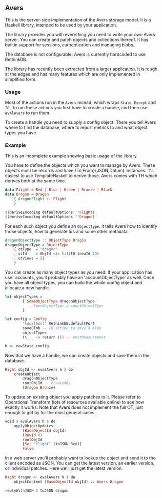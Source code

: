 Avers
-----

This is the server-side implementation of the Avers storage model. It is
a Haskell library, intended to be used by your application.

The library provides you with everything you need to write your own Avers
server. You can create and patch objects and collections thereof. It has
builtin support for sessions, authentication and managing blobs.

The database is not configurable. Avers is currently hardcoded to use
RethinkDB.

The library has recently been extracted from a larger application. It is rough
at the edges and has many features which are only implemented in simplified
form.



### Usage

Most of the actions run in the `Avers` monad, which wraps `State`, `Except`
and `IO`. To run these actions you first have to create a handle, and then
use `evalAvers` to run them.

To create a handle you need to supply a config object. There you tell Avers
where to find the database, where to report metrics to and what object types
you have.


### Example

This is an incomplete example showing basic usage of the library.

You have to define the objects which you want to manage by Avers. These
objects must be records and have {To,From}{JSON,Datum} instances. It's easiest
to use TemplateHaskell to derive those. Avers comes with TH which derives both
at the same time.

```haskell
data Flight = Red | Blue | Green | Bronze | Black
data Dragon = Dragon
    { dragonFlight :: Flight
    }

$(deriveEncoding defaultOptions ''Flight)
$(deriveEncoding defaultOptions ''Dragon)
```

For each such object you define an `ObjectType`. It tells Avers how to
identify those objects, how to generate Ids and some other metadata.

```haskell
dragonObjectType :: ObjectType Dragon
dragonObjectType = ObjectType
    { otType  = "dragon"
    , otId    = ObjId <$> liftIO (newId 10)
    , otViews = []
    }
```


You can create as many object types as you need. If your application has
user accounts, you'll probably have an 'accountObjectType' as well. Once you
have all object types, you can build the whole config object and allocate
a new handle.

```haskell
let objectTypes =
        [ SomeObjectType dragonObjectType
        -- , SomeObjectType accountObjectType
        ]

let config = Config
        "localhost" RethinkDB.defaultPort
        saveBlob -- IO action to save a blob
        objectTypes
        (\_ _ -> return ()) -- emitMeasurement

h <- newState config
```

Now that we have a handle, we can create objects and save them in the
database.

```haskell
Right objId <- evalAvers h $ do
    createObject
        dragonObjectType
        rootObjId -- createdBy
        (Dragon Bronze)
```

To update an existing object you apply patches to it. Please refer to
Operational Transform (lots of resources available online) to see how exactly
it works. Note that Avers does not implement the full OT, just enough to get
by for the most general cases.

```haskell
void $ evalAvers h $ do
    applyObjectUpdates
        (BaseObjectId objId)
        (RevId 0)
        rootObjId
        [Set "flight" (toJSON Red)]
        False
```

In a web server you'll probably want to lookup the object and send it to the
client encoded as JSON. You can get the latest version, an earlier version, or
individual patches. Here we'll just get the latest version.

```haskell
Right dragon <- evalAvers h $ do
    objectContent (BaseObjectId objId) :: Avers Dragon

replyWithJSON $ toJSON dragon
```
